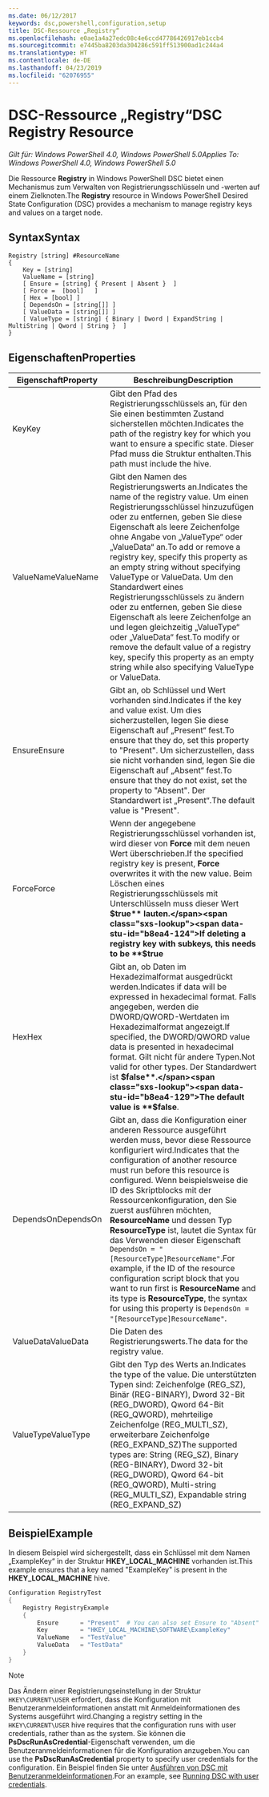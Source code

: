 ```yaml
---
ms.date: 06/12/2017
keywords: dsc,powershell,configuration,setup
title: DSC-Ressource „Registry“
ms.openlocfilehash: e0ae1a4a27edc08c4e6ccd47786426917eb1ccb4
ms.sourcegitcommit: e7445ba8203da304286c591ff513900ad1c244a4
ms.translationtype: HT
ms.contentlocale: de-DE
ms.lasthandoff: 04/23/2019
ms.locfileid: "62076955"
---
```

# <a name="dsc-registry-resource"></a><span data-ttu-id="b8ea4-103">DSC-Ressource „Registry“</span><span class="sxs-lookup"><span data-stu-id="b8ea4-103">DSC Registry Resource</span></span>

<span data-ttu-id="b8ea4-104">_Gilt für: Windows PowerShell 4.0, Windows PowerShell 5.0_</span><span class="sxs-lookup"><span data-stu-id="b8ea4-104">_Applies To: Windows PowerShell 4.0, Windows PowerShell 5.0_</span></span>

<span data-ttu-id="b8ea4-105">Die Ressource **Registry** in Windows PowerShell DSC bietet einen Mechanismus zum Verwalten von Registrierungsschlüsseln und -werten auf einem Zielknoten.</span><span class="sxs-lookup"><span data-stu-id="b8ea4-105">The **Registry** resource in Windows PowerShell Desired State Configuration (DSC) provides a mechanism to manage registry keys and values on a target node.</span></span>

## <a name="syntax"></a><span data-ttu-id="b8ea4-106">Syntax</span><span class="sxs-lookup"><span data-stu-id="b8ea4-106">Syntax</span></span>

```
Registry [string] #ResourceName
{
    Key = [string]
    ValueName = [string]
    [ Ensure = [string] { Present | Absent }  ]
    [ Force =  [bool]   ]
    [ Hex = [bool] ]
    [ DependsOn = [string[]] ]
    [ ValueData = [string[]] ]
    [ ValueType = [string] { Binary | Dword | ExpandString | MultiString | Qword | String }  ]
}
```

## <a name="properties"></a><span data-ttu-id="b8ea4-107">Eigenschaften</span><span class="sxs-lookup"><span data-stu-id="b8ea4-107">Properties</span></span>

| <span data-ttu-id="b8ea4-108">Eigenschaft</span><span class="sxs-lookup"><span data-stu-id="b8ea4-108">Property</span></span> | <span data-ttu-id="b8ea4-109">Beschreibung</span><span class="sxs-lookup"><span data-stu-id="b8ea4-109">Description</span></span> |
| --- | --- |
| <span data-ttu-id="b8ea4-110">Key</span><span class="sxs-lookup"><span data-stu-id="b8ea4-110">Key</span></span>| <span data-ttu-id="b8ea4-111">Gibt den Pfad des Registrierungsschlüssels an, für den Sie einen bestimmten Zustand sicherstellen möchten.</span><span class="sxs-lookup"><span data-stu-id="b8ea4-111">Indicates the path of the registry key for which you want to ensure a specific state.</span></span> <span data-ttu-id="b8ea4-112">Dieser Pfad muss die Struktur enthalten.</span><span class="sxs-lookup"><span data-stu-id="b8ea4-112">This path must include the hive.</span></span>|
| <span data-ttu-id="b8ea4-113">ValueName</span><span class="sxs-lookup"><span data-stu-id="b8ea4-113">ValueName</span></span>| <span data-ttu-id="b8ea4-114">Gibt den Namen des Registrierungswerts an.</span><span class="sxs-lookup"><span data-stu-id="b8ea4-114">Indicates the name of the registry value.</span></span> <span data-ttu-id="b8ea4-115">Um einen Registrierungsschlüssel hinzuzufügen oder zu entfernen, geben Sie diese Eigenschaft als leere Zeichenfolge ohne Angabe von „ValueType“ oder „ValueData“ an.</span><span class="sxs-lookup"><span data-stu-id="b8ea4-115">To add or remove a registry key, specify this property as an empty string without specifying ValueType or ValueData.</span></span> <span data-ttu-id="b8ea4-116">Um den Standardwert eines Registrierungsschlüssels zu ändern oder zu entfernen, geben Sie diese Eigenschaft als leere Zeichenfolge an und legen gleichzeitig „ValueType“ oder „ValueData“ fest.</span><span class="sxs-lookup"><span data-stu-id="b8ea4-116">To modify or remove the default value of a registry key, specify this property as an empty string while also specifying ValueType or ValueData.</span></span>|
| <span data-ttu-id="b8ea4-117">Ensure</span><span class="sxs-lookup"><span data-stu-id="b8ea4-117">Ensure</span></span>| <span data-ttu-id="b8ea4-118">Gibt an, ob Schlüssel und Wert vorhanden sind.</span><span class="sxs-lookup"><span data-stu-id="b8ea4-118">Indicates if the key and value exist.</span></span> <span data-ttu-id="b8ea4-119">Um dies sicherzustellen, legen Sie diese Eigenschaft auf „Present“ fest.</span><span class="sxs-lookup"><span data-stu-id="b8ea4-119">To ensure that they do, set this property to "Present".</span></span> <span data-ttu-id="b8ea4-120">Um sicherzustellen, dass sie nicht vorhanden sind, legen Sie die Eigenschaft auf „Absent“ fest.</span><span class="sxs-lookup"><span data-stu-id="b8ea4-120">To ensure that they do not exist, set the property to "Absent".</span></span> <span data-ttu-id="b8ea4-121">Der Standardwert ist „Present“.</span><span class="sxs-lookup"><span data-stu-id="b8ea4-121">The default value is "Present".</span></span>|
| <span data-ttu-id="b8ea4-122">Force</span><span class="sxs-lookup"><span data-stu-id="b8ea4-122">Force</span></span>| <span data-ttu-id="b8ea4-123">Wenn der angegebene Registrierungsschlüssel vorhanden ist, wird dieser von **Force** mit dem neuen Wert überschrieben.</span><span class="sxs-lookup"><span data-stu-id="b8ea4-123">If the specified registry key is present, **Force** overwrites it with the new value.</span></span> <span data-ttu-id="b8ea4-124">Beim Löschen eines Registrierungsschlüssels mit Unterschlüsseln muss dieser Wert **$true** lauten.</span><span class="sxs-lookup"><span data-stu-id="b8ea4-124">If deleting a registry key with subkeys, this needs to be **$true**</span></span> |
| <span data-ttu-id="b8ea4-125">Hex</span><span class="sxs-lookup"><span data-stu-id="b8ea4-125">Hex</span></span>| <span data-ttu-id="b8ea4-126">Gibt an, ob Daten im Hexadezimalformat ausgedrückt werden.</span><span class="sxs-lookup"><span data-stu-id="b8ea4-126">Indicates if data will be expressed in hexadecimal format.</span></span> <span data-ttu-id="b8ea4-127">Falls angegeben, werden die DWORD/QWORD-Wertdaten im Hexadezimalformat angezeigt.</span><span class="sxs-lookup"><span data-stu-id="b8ea4-127">If specified, the DWORD/QWORD value data is presented in hexadecimal format.</span></span> <span data-ttu-id="b8ea4-128">Gilt nicht für andere Typen.</span><span class="sxs-lookup"><span data-stu-id="b8ea4-128">Not valid for other types.</span></span> <span data-ttu-id="b8ea4-129">Der Standardwert ist **$false**.</span><span class="sxs-lookup"><span data-stu-id="b8ea4-129">The default value is **$false**.</span></span>|
| <span data-ttu-id="b8ea4-130">DependsOn</span><span class="sxs-lookup"><span data-stu-id="b8ea4-130">DependsOn</span></span>| <span data-ttu-id="b8ea4-131">Gibt an, dass die Konfiguration einer anderen Ressource ausgeführt werden muss, bevor diese Ressource konfiguriert wird.</span><span class="sxs-lookup"><span data-stu-id="b8ea4-131">Indicates that the configuration of another resource must run before this resource is configured.</span></span> <span data-ttu-id="b8ea4-132">Wenn beispielsweise die ID des Skriptblocks mit der Ressourcenkonfiguration, den Sie zuerst ausführen möchten, **ResourceName** und dessen Typ **ResourceType** ist, lautet die Syntax für das Verwenden dieser Eigenschaft `DependsOn = "[ResourceType]ResourceName"`.</span><span class="sxs-lookup"><span data-stu-id="b8ea4-132">For example, if the ID of the resource configuration script block that you want to run first is **ResourceName** and its type is **ResourceType**, the syntax for using this property is `DependsOn = "[ResourceType]ResourceName"`.</span></span>|
| <span data-ttu-id="b8ea4-133">ValueData</span><span class="sxs-lookup"><span data-stu-id="b8ea4-133">ValueData</span></span>| <span data-ttu-id="b8ea4-134">Die Daten des Registrierungswerts.</span><span class="sxs-lookup"><span data-stu-id="b8ea4-134">The data for the registry value.</span></span>|
| <span data-ttu-id="b8ea4-135">ValueType</span><span class="sxs-lookup"><span data-stu-id="b8ea4-135">ValueType</span></span>| <span data-ttu-id="b8ea4-136">Gibt den Typ des Werts an.</span><span class="sxs-lookup"><span data-stu-id="b8ea4-136">Indicates the type of the value.</span></span> <span data-ttu-id="b8ea4-137">Die unterstützten Typen sind: Zeichenfolge (REG_SZ), Binär (REG-BINARY), Dword 32-Bit (REG_DWORD), Qword 64-Bit (REG_QWORD), mehrteilige Zeichenfolge (REG_MULTI_SZ), erweiterbare Zeichenfolge (REG_EXPAND_SZ)</span><span class="sxs-lookup"><span data-stu-id="b8ea4-137">The supported types are: String (REG_SZ), Binary (REG-BINARY), Dword 32-bit (REG_DWORD), Qword 64-bit (REG_QWORD), Multi-string (REG_MULTI_SZ), Expandable string (REG_EXPAND_SZ)</span></span> |

## <a name="example"></a><span data-ttu-id="b8ea4-138">Beispiel</span><span class="sxs-lookup"><span data-stu-id="b8ea4-138">Example</span></span>

<span data-ttu-id="b8ea4-139">In diesem Beispiel wird sichergestellt, dass ein Schlüssel mit dem Namen „ExampleKey“ in der Struktur **HKEY\_LOCAL\_MACHINE** vorhanden ist.</span><span class="sxs-lookup"><span data-stu-id="b8ea4-139">This example ensures that a key named "ExampleKey" is present in the **HKEY\_LOCAL\_MACHINE** hive.</span></span>

```powershell
Configuration RegistryTest
{
    Registry RegistryExample
    {
        Ensure      = "Present"  # You can also set Ensure to "Absent"
        Key         = "HKEY_LOCAL_MACHINE\SOFTWARE\ExampleKey"
        ValueName   = "TestValue"
        ValueData   = "TestData"
    }
}
```

> [!NOTE]
> <span data-ttu-id="b8ea4-140">Das Ändern einer Registrierungseinstellung in der Struktur `HKEY\CURRENT\USER` erfordert, dass die Konfiguration mit Benutzeranmeldeinformationen anstatt mit Anmeldeinformationen des Systems ausgeführt wird.</span><span class="sxs-lookup"><span data-stu-id="b8ea4-140">Changing a registry setting in the `HKEY\CURRENT\USER` hive requires that the configuration runs with user credentials, rather than as the system.</span></span> <span data-ttu-id="b8ea4-141">Sie können die **PsDscRunAsCredential**-Eigenschaft verwenden, um die Benutzeranmeldeinformationen für die Konfiguration anzugeben.</span><span class="sxs-lookup"><span data-stu-id="b8ea4-141">You can use the **PsDscRunAsCredential** property to specify user credentials for the configuration.</span></span> <span data-ttu-id="b8ea4-142">Ein Beispiel finden Sie unter [Ausführen von DSC mit Benutzeranmeldeinformationen](../../../configurations/runAsUser.md).</span><span class="sxs-lookup"><span data-stu-id="b8ea4-142">For an example, see [Running DSC with user credentials](../../../configurations/runAsUser.md).</span></span>
